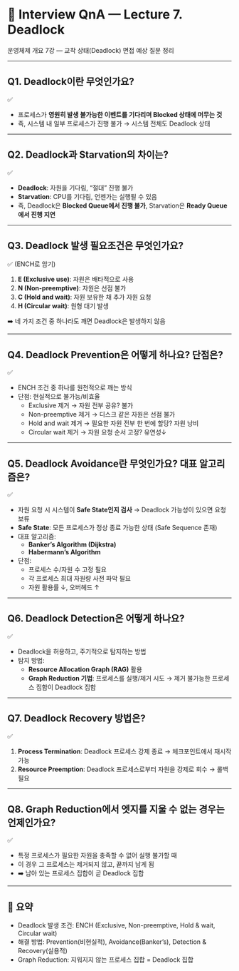 # 🎤 Interview QnA — Lecture 7. Deadlock

운영체제 개요 7강 — 교착 상태(Deadlock) 면접 예상 질문 정리

---

## Q1. Deadlock이란 무엇인가요?
✅  
- 프로세스가 **영원히 발생 불가능한 이벤트를 기다리며 Blocked 상태에 머무는 것**  
- 즉, 시스템 내 일부 프로세스가 진행 불가 → 시스템 전체도 Deadlock 상태  

---

## Q2. Deadlock과 Starvation의 차이는?
✅  
- **Deadlock**: 자원을 기다림, “절대” 진행 불가  
- **Starvation**: CPU를 기다림, 언젠가는 실행될 수 있음  
- 즉, Deadlock은 **Blocked Queue에서 진행 불가**, Starvation은 **Ready Queue에서 진행 지연**  

---

## Q3. Deadlock 발생 필요조건은 무엇인가요?
✅ (ENCH로 암기)  
1. **E (Exclusive use)**: 자원은 배타적으로 사용  
2. **N (Non-preemptive)**: 자원은 선점 불가  
3. **C (Hold and wait)**: 자원 보유한 채 추가 자원 요청  
4. **H (Circular wait)**: 원형 대기 발생  

➡️ 네 가지 조건 중 하나라도 깨면 Deadlock은 발생하지 않음  

---

## Q4. Deadlock Prevention은 어떻게 하나요? 단점은?
✅  
- ENCH 조건 중 하나를 원천적으로 깨는 방식  
- 단점: 현실적으로 불가능/비효율  
  - Exclusive 제거 → 자원 전부 공유? 불가  
  - Non-preemptive 제거 → 디스크 같은 자원은 선점 불가  
  - Hold and wait 제거 → 필요한 자원 전부 한 번에 할당? 자원 낭비  
  - Circular wait 제거 → 자원 요청 순서 고정? 유연성↓  

---

## Q5. Deadlock Avoidance란 무엇인가요? 대표 알고리즘은?
✅  
- 자원 요청 시 시스템이 **Safe State인지 검사** → Deadlock 가능성이 있으면 요청 보류  
- **Safe State**: 모든 프로세스가 정상 종료 가능한 상태 (Safe Sequence 존재)  
- 대표 알고리즘:  
  - **Banker’s Algorithm (Dijkstra)**  
  - **Habermann’s Algorithm**  
- 단점:  
  - 프로세스 수/자원 수 고정 필요  
  - 각 프로세스 최대 자원량 사전 파악 필요  
  - 자원 활용률 ↓, 오버헤드 ↑  

---

## Q6. Deadlock Detection은 어떻게 하나요?
✅  
- Deadlock을 허용하고, 주기적으로 탐지하는 방법  
- 탐지 방법:  
  - **Resource Allocation Graph (RAG)** 활용  
  - **Graph Reduction 기법**: 프로세스를 실행/제거 시도 → 제거 불가능한 프로세스 집합이 Deadlock 집합  

---

## Q7. Deadlock Recovery 방법은?
✅  
1. **Process Termination**: Deadlock 프로세스 강제 종료 → 체크포인트에서 재시작 가능  
2. **Resource Preemption**: Deadlock 프로세스로부터 자원을 강제로 회수 → 롤백 필요  

---

## Q8. Graph Reduction에서 엣지를 지울 수 없는 경우는 언제인가요?
✅  
- 특정 프로세스가 필요한 자원을 충족할 수 없어 실행 불가할 때  
- 이 경우 그 프로세스는 제거되지 않고, 끝까지 남게 됨  
- ➡️ 남아 있는 프로세스 집합이 곧 Deadlock 집합  


---

## 📝 요약
- Deadlock 발생 조건: ENCH (Exclusive, Non-preemptive, Hold & wait, Circular wait)  
- 해결 방법: Prevention(비현실적), Avoidance(Banker’s), Detection & Recovery(실용적)  
- Graph Reduction: 지워지지 않는 프로세스 집합 = Deadlock 집합  
